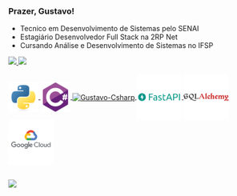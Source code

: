 ### Prazer, Gustavo!

- Tecnico em Desenvolvimento de Sistemas pelo SENAI
- Estagiário Desenvolvedor Full Stack na 2RP Net
- Cursando Análise e Desenvolvimento de Sistemas no IFSP

<div>
  <a href="https://github.com/Miguel-Gu">
  <img height="180em" src="https://github-readme-stats.vercel.app/api?username=Miguel-Gu&show_icons=true&theme=Dark&include_all_commits=true&count_private=true"/>
  <img height="180em" src="https://github-readme-stats.vercel.app/api/top-langs/?username=Miguel-Gu&layout=compact&langs_count=6&theme=Dark"/>
</div>

<div style="display: inline_block"><br>
  <img align="center" alt="Gustavo-Python" height="60" width="60" src="https://raw.githubusercontent.com/devicons/devicon/master/icons/python/python-original.svg">
  <img align="center" alt="Gustavo-Csharp" height="60" width="60" src="https://raw.githubusercontent.com/devicons/devicon/master/icons/csharp/csharp-original.svg">
  <img align="center" alt="Gustavo-Csharp" height="60" width="60" src="https://camo.githubusercontent.com/692f9227c22f6040bb81f8726461c936b323a61b64beaa649ebe5c12463dfd73/68747470733a2f2f63646e2d69636f6e732d706e672e666c617469636f6e2e636f6d2f3531322f323136342f323136343833322e706e67">
  <img align="center" alt="Gustavo-FastAPI" height="90" width="90" src="https://raw.githubusercontent.com/devicons/devicon/master/icons/fastapi/fastapi-original-wordmark.svg">
  <img align="center" alt="Gustavo-SQLAlchemy" height="90" width="90" src="https://raw.githubusercontent.com/devicons/devicon/master/icons/sqlalchemy/sqlalchemy-original-wordmark.svg">
  <img align="center" alt="Gustavo-GoogleCloud" height="90" width="90" src="https://raw.githubusercontent.com/devicons/devicon/master/icons/googlecloud/googlecloud-original-wordmark.svg">
</div>
  
  ##
  
<div>  
  <a href="https://www.linkedin.com/in/gustavo-miguel-silva-677864207/" target="_blank">
    <img src="https://img.shields.io/badge/-LinkedIn-%230077B5?style=for-the-badge&logo=linkedin&logoColor=white" target="_blank">
  </a>
</div>
